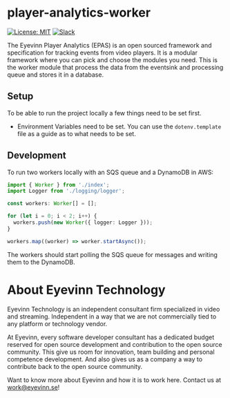 # player-analytics-worker

[![License: MIT](https://img.shields.io/badge/License-MIT-yellow.svg)](https://opensource.org/licenses/MIT) [![Slack](http://slack.streamingtech.se/badge.svg)](http://slack.streamingtech.se)

The Eyevinn Player Analytics (EPAS) is an open sourced framework and specification for tracking events from video players. It is a modular framework where you can pick and choose the modules you need. This is the worker module that process the data from the eventsink and processing queue and stores it in a database.

## Setup

To be able to run the project locally a few things need to be set first.

- Environment Variables need to be set. You can use the `dotenv.template` file as a guide as to what needs to be set.

## Development

To run two workers locally with an SQS queue and a DynamoDB in AWS:

```typescript
import { Worker } from './index';
import Logger from './logging/logger';

const workers: Worker[] = [];

for (let i = 0; i < 2; i++) {
  workers.push(new Worker({ logger: Logger }));
}

workers.map((worker) => worker.startAsync());
```

The workers should start polling the SQS queue for messages and writing them to the DynamoDB.

# About Eyevinn Technology

Eyevinn Technology is an independent consultant firm specialized in video and streaming. Independent in a way that we are not commercially tied to any platform or technology vendor.

At Eyevinn, every software developer consultant has a dedicated budget reserved for open source development and contribution to the open source community. This give us room for innovation, team building and personal competence development. And also gives us as a company a way to contribute back to the open source community.

Want to know more about Eyevinn and how it is to work here. Contact us at work@eyevinn.se!
